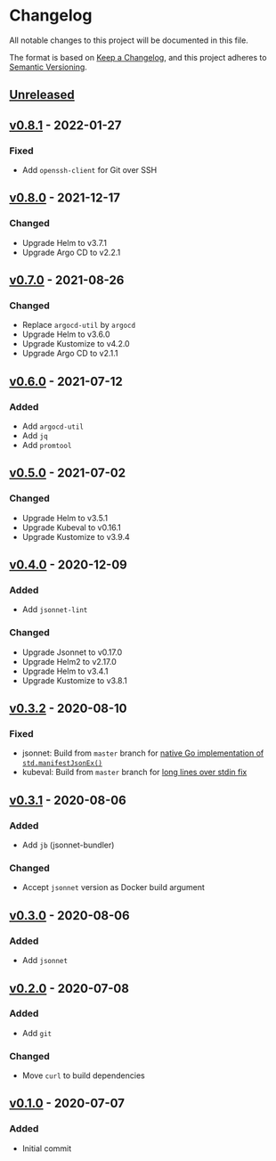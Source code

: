 # Changelog
All notable changes to this project will be documented in this file.

The format is based on [Keep a Changelog](https://keepachangelog.com/en/1.0.0/),
and this project adheres to [Semantic Versioning](https://semver.org/spec/v2.0.0.html).

## [Unreleased]
## [v0.8.1] - 2022-01-27
### Fixed
- Add `openssh-client` for Git over SSH

## [v0.8.0] - 2021-12-17
### Changed
- Upgrade Helm to v3.7.1
- Upgrade Argo CD to v2.2.1

## [v0.7.0] - 2021-08-26
### Changed
- Replace `argocd-util` by `argocd`
- Upgrade Helm to v3.6.0
- Upgrade Kustomize to v4.2.0
- Upgrade Argo CD to v2.1.1

## [v0.6.0] - 2021-07-12
### Added
- Add `argocd-util`
- Add `jq`
- Add `promtool`

## [v0.5.0] - 2021-07-02
### Changed
- Upgrade Helm to v3.5.1
- Upgrade Kubeval to v0.16.1
- Upgrade Kustomize to v3.9.4

## [v0.4.0] - 2020-12-09
### Added
- Add `jsonnet-lint`

### Changed
- Upgrade Jsonnet to v0.17.0
- Upgrade Helm2 to v2.17.0
- Upgrade Helm to v3.4.1
- Upgrade Kustomize to v3.8.1

## [v0.3.2] - 2020-08-10
### Fixed
- jsonnet: Build from `master` branch for [native Go implementation of `std.manifestJsonEx()`](https://github.com/google/go-jsonnet/pull/422)
- kubeval: Build from `master` branch for [long lines over stdin fix](https://github.com/instrumenta/kubeval/pull/220)

## [v0.3.1] - 2020-08-06
### Added
- Add `jb` (jsonnet-bundler)

### Changed
- Accept `jsonnet` version as Docker build argument

## [v0.3.0] - 2020-08-06
### Added
- Add `jsonnet`

## [v0.2.0] - 2020-07-08
### Added
- Add `git`

### Changed
- Move `curl` to build dependencies

## [v0.1.0] - 2020-07-07
### Added
- Initial commit

[Unreleased]: https://github.com/PaytmLabs/docker-kubernetes-ci/compare/v0.8.1...HEAD
[v0.8.1]: https://github.com/PaytmLabs/docker-kubernetes-ci/compare/v0.8.0...v0.8.1
[v0.8.0]: https://github.com/PaytmLabs/docker-kubernetes-ci/compare/v0.7.0...v0.8.0
[v0.7.0]: https://github.com/PaytmLabs/docker-kubernetes-ci/compare/v0.6.0...v0.7.0
[v0.6.0]: https://github.com/PaytmLabs/docker-kubernetes-ci/compare/v0.5.0...v0.6.0
[v0.5.0]: https://github.com/PaytmLabs/docker-kubernetes-ci/compare/v0.4.0...v0.5.0
[v0.4.0]: https://github.com/PaytmLabs/docker-kubernetes-ci/compare/v0.3.2...v0.4.0
[v0.3.2]: https://github.com/PaytmLabs/docker-kubernetes-ci/compare/v0.3.1...v0.3.2
[v0.3.1]: https://github.com/PaytmLabs/docker-kubernetes-ci/compare/v0.3.0...v0.3.1
[v0.3.0]: https://github.com/PaytmLabs/docker-kubernetes-ci/compare/v0.2.0...v0.3.0
[v0.2.0]: https://github.com/PaytmLabs/docker-kubernetes-ci/compare/v0.1.0...v0.2.0
[v0.1.0]: https://github.com/PaytmLabs/docker-kubernetes-ci/releases/tag/v0.1.0

